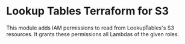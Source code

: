# Lookup Tables Terraform for S3
This module adds IAM permissions to read from LookupTables's S3 resources. It grants these
permissions all Lambdas of the given roles.
